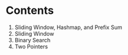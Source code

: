 # Contents

1. Sliding Window, Hashmap, and Prefix Sum
2. Sliding Window
3. Binary Search
4. Two Pointers
